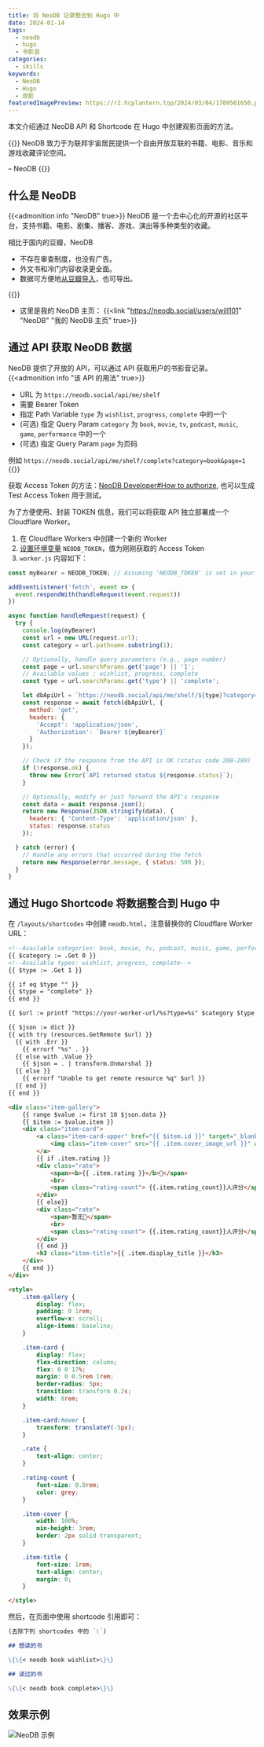 ```yaml
---
title: 将 NeoDB 记录整合到 Hugo 中
date: 2024-01-14
tags:
  - neodb
  - hugo
  - 书影音
categories:
  - skills
keywords:
  - NeoDB
  - Hugo
  - 观影
featuredImagePreview: https://r2.hcplantern.top/2024/03/04/1709561650.png
---
```


本文介绍通过 NeoDB API 和 Shortcode 在 Hugo 中创建观影页面的方法。
<!--more-->

{{<center-quote>}}
NeoDB 致力于为联邦宇宙居民提供一个自由开放互联的书籍、电影、音乐和游戏收藏评论空间。

– NeoDB
{{</center-quote>}}

## 什么是 NeoDB

{{<admonition info "NeoDB" true>}}
NeoDB 是一个去中心化的开源的社区平台，支持书籍、电影、剧集、播客、游戏、演出等多种类型的收藏。

相比于国内的豆瓣，NeoDB
- 不存在审查制度，也没有广告。
- 外文书和冷门内容收录更全面。
- 数据可方便地[从豆瓣导入](https://about.neodb.social/doc/howto/)，也可导出。

{{</admonition >}}

- 这里是我的 NeoDB 主页：
{{<link "https://neodb.social/users/will101" "NeoDB" "我的 NeoDB 主页" true>}}

## 通过 API 获取 NeoDB 数据

NeoDB 提供了开放的 API，可以通过 API 获取用户的书影音记录。
{{<admonition info "该 API 的用法" true>}}

- URL 为 `https://neodb.social/api/me/shelf`
- 需要 Bearer Token
- 指定 Path Variable `type` 为 `wishlist`, `progress`, `complete` 中的一个
- (可选) 指定 Query Param `category` 为 `book`, `movie`, `tv`, `podcast`, `music`, `game`, `performance` 中的一个
- (可选) 指定 Query Param `page` 为页码

例如 `https://neodb.social/api/me/shelf/complete?category=book&page=1`
{{</admonition >}}

获取 Access Token 的方法：[NeoDB Developer#How to authorize](https://neodb.social/developer/), 也可以生成 Test Access Token 用于测试。

为了方便使用、封装 TOKEN 信息，我们可以将获取 API 独立部署成一个 Cloudflare Worker。

1. 在 Cloudflare Workers 中创建一个新的 Worker
2. [设置环境变量](https://developers.cloudflare.com/workers/configuration/environment-variables/) `NEODB_TOKEN`，值为刚刚获取的 Access Token
3. `worker.js` 内容如下：

```js
const myBearer = NEODB_TOKEN; // Assuming 'NEODB_TOKEN' is set in your Cloudflare Worker's environment variables

addEventListener('fetch', event => {
  event.respondWith(handleRequest(event.request))
})

async function handleRequest(request) {
  try {
    console.log(myBearer)
    const url = new URL(request.url);
    const category = url.pathname.substring(1);

    // Optionally, handle query parameters (e.g., page number)
    const page = url.searchParams.get('page') || '1';
    // Available values : wishlist, progress, complete
    const type = url.searchParams.get('type') || 'complete';

    let dbApiUrl = `https://neodb.social/api/me/shelf/${type}?category=${category}&page=${page}`;
    const response = await fetch(dbApiUrl, {
      method: 'get',
      headers: {
        'Accept': 'application/json',
        'Authorization': `Bearer ${myBearer}`
      }
    });

    // Check if the response from the API is OK (status code 200-299)
    if (!response.ok) {
      throw new Error(`API returned status ${response.status}`);
    }

    // Optionally, modify or just forward the API's response
    const data = await response.json();
    return new Response(JSON.stringify(data), {
      headers: { 'Content-Type': 'application/json' },
      status: response.status
    });

  } catch (error) {
    // Handle any errors that occurred during the fetch
    return new Response(error.message, { status: 500 });
  }
}
```


## 通过 Hugo Shortcode 将数据整合到 Hugo 中

在 `/layouts/shortcodes` 中创建 `neodb.html`，注意替换你的 Cloudflare Worker URL：

```html
<!--Available categories: book, movie, tv, podcast, music, game, performance-->
{{ $category := .Get 0 }}
<!--Available types: wishlist, progress, complete-->
{{ $type := .Get 1 }}

{{ if eq $type "" }}
{{ $type = "complete" }}
{{ end }}

{{ $url := printf "https://your-worker-url/%s?type=%s" $category $type }}

{{ $json := dict }}
{{ with try (resources.GetRemote $url) }}
  {{ with .Err }}
    {{ errorf "%s" . }}
  {{ else with .Value }}
    {{ $json = . | transform.Unmarshal }}
  {{ else }}
    {{ errorf "Unable to get remote resource %q" $url }}
  {{ end }}
{{ end }}

<div class="item-gallery">
    {{ range $value := first 10 $json.data }}
    {{ $item := $value.item }}
    <div class="item-card">
        <a class="item-card-upper" href="{{ $item.id }}" target="_blank" rel="noreferrer">
            <img class="item-cover" src="{{ .item.cover_image_url }}" alt="{{ .item.display_title }}">
        </a>
        {{ if .item.rating }}
        <div class="rate">
            <span><b>{{ .item.rating }}</b>🌟</span>
            <br>
            <span class="rating-count"> {{.item.rating_count}}人评分</span>
        </div>
        {{ else}}
        <div class="rate">
            <span>暂无🌟</span>
            <br>
            <span class="rating-count"> {{.item.rating_count}}人评分</span>
        </div>
        {{ end }}
        <h3 class="item-title">{{ .item.display_title }}</h3>
    </div>
    {{ end }}
</div>

<style>
    .item-gallery {
        display: flex;
        padding: 0 1rem;
        overflow-x: scroll;
        align-items: baseline;
    }

    .item-card {
        display: flex;
        flex-direction: column;
        flex: 0 0 17%;
        margin: 0 0.5rem 1rem;
        border-radius: 5px;
        transition: transform 0.2s;
        width: 8rem;
    }

    .item-card:hover {
        transform: translateY(-5px);
    }

    .rate {
        text-align: center;
    }

    .rating-count {
        font-size: 0.8rem;
        color: grey;
    }

    .item-cover {
        width: 100%;
        min-height: 3rem;
        border: 2px solid transparent;
    }

    .item-title {
        font-size: 1rem;
        text-align: center;
        margin: 0;
    }

</style>
```

然后，在页面中使用 shortcode 引用即可：

```markdown
(去除下列 shortcodes 中的 `\`)

## 想读的书

\{\{< neodb book wishlist>\}\}

## 读过的书

\{\{< neodb book complete>\}\}
```

## 效果示例

![NeoDB 示例](https://r2.hcplantern.top/2024/01/14/1705232044.png)
